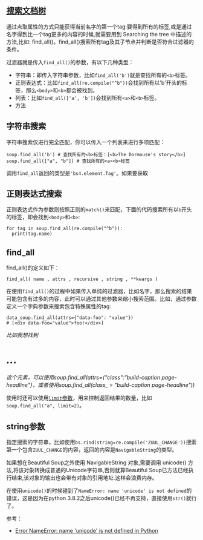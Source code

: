 ## [搜索文档树](https://beautifulsoup.readthedocs.io/zh_CN/v4.4.0/#id27)

通过点取属性的方式只能获得当前名字的第一个tag:要得到所有的<a>标签,或是通过名字得到比一个tag更多的内容的时候,就需要用到 Searching the tree 中描述的方法,比如: find_all()。find_all()搜索所有tag及其子节点并判断是否符合过滤器的条件。

过滤器就是传入`find_all()`的参数，有以下几种类型：

- 字符串：即传入字符串参数，比如`find_all('b')`就是查找所有的`<b>`标签。
- 正则表达式：比如`find_all(re.compile("^b"))`会找到所有以'b'开头的标签，那么`<body>`和`<b>`都会被找到。
- 列表：比如`find_all(['a', 'b'])`会找到所有`<a>`和`<b>`标签。
- 方法


## 字符串搜索

字符串搜索仅进行完全匹配，你可以传入一个列表来进行多项匹配：

```
soup.find_all('b') # 查找所有的<b>标签：[<b>The Dormouse's story</b>]
soup.find_all(["a", "b"]) # 查找所有的<a><b>标签
```

调用`find_all`返回的类型是`'bs4.element.Tag'`。如果要获取


## 正则表达式搜索

正则表达式作为参数则按照正则的`match()`来匹配，下面的代码搜索所有以`b`开头的标签，即会找到`<body>`和`<b>`:

```
for tag in soup.find_all(re.compile("^b")):
  print(tag.name)
```

## find_all

find_all()的定义如下：

```
find_all( name , attrs , recursive , string , **kwargs )
```

在使用`find_all()`的过程中如果传入单纯的过滤器，比如名字，那么搜索的结果可能包含有过多的内容，此时可以通过其他参数来缩小搜索范围。比如，通过参数定义一个字典参数来搜索包含特殊属性的tag:

```
data_soup.find_all(attrs={"data-foo": "value"})
# [<div data-foo="value">foo!</div>]
```

*比如我想找到<h1 class="build-caption page-headline">...</h1>这个元素，可以使用soup.find_all(attrs={"class":"build-caption page-headline"}，或者使用soup.find_all(class_ = "build-caption page-headline"))*

使用时还可以使用[`limit`参数](https://beautifulsoup.readthedocs.io/zh_CN/v4.4.0/#limit)，用来控制返回结果的数量，比如`soup.find_all("a", limit=2)`。


## string参数

指定搜索的字符串，比如使用`bs.rind(string=re.compile('ZUUL_CHANGE'))`搜索第一个包含`ZUUL_CHANGE`的内容，返回的内容是`NavigableString`的类型。

如果想在Beautiful Soup之外使用 NavigableString 对象,需要调用 unicode() 方法,将该对象转换成普通的Unicode字符串,否则就算Beautiful Soup已方法已经执行结束,该对象的输出也会带有对象的引用地址.这样会浪费内存。

在使用`unicode()`的时候碰到了`NameError: name 'unicode' is not defined`的错误，这是因为在python 3.8.2之后unicode()已经不再支持，直接使用`str()`就行了。

参考：

- [Error NameError: name 'unicode' is not defined in Python](https://quizdeveloper.com/faq/error-nameerror-name-unicode-is-not-defined-in-python-aid2312)
